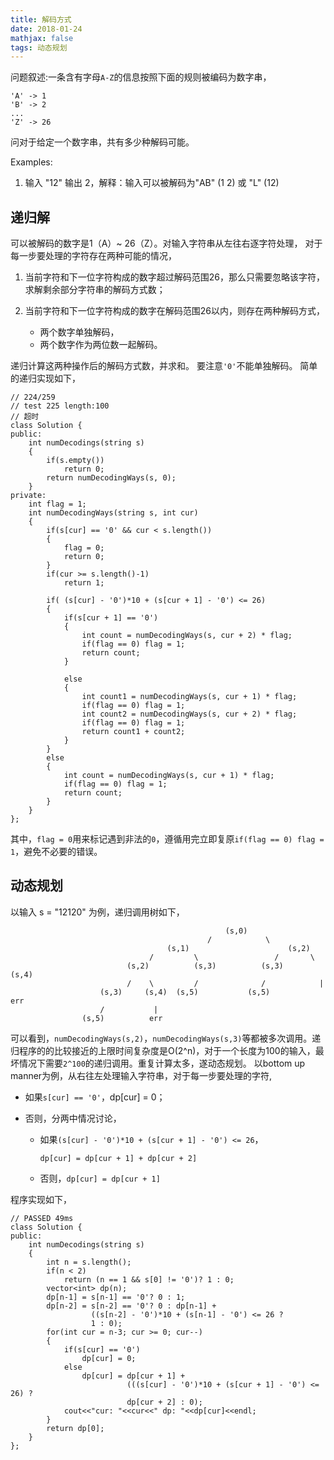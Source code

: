 ```yaml
---
title: 解码方式
date: 2018-01-24
mathjax: false
tags: 动态规划
---
```


问题叙述:一条含有字母```A-Z```的信息按照下面的规则被编码为数字串，
```
'A' -> 1
'B' -> 2
...
'Z' -> 26
```
问对于给定一个数字串，共有多少种解码可能。

Examples:
1. 输入 "12" 输出 2，解释：输入可以被解码为"AB" (1 2) 或 "L" (12)

## 递归解

可以被解码的数字是1（A）~ 26（Z）。对输入字符串从左往右逐字符处理，
对于每一步要处理的字符存在两种可能的情况，

1. 当前字符和下一位字符构成的数字超过解码范围26，那么只需要忽略该字符，求解剩余部分字符串的解码方式数；
2. 当前字符和下一位字符构成的数字在解码范围26以内，则存在两种解码方式，
    
    - 两个数字单独解码，
    - 两个数字作为两位数一起解码。

递归计算这两种操作后的解码方式数，并求和。
要注意```'0'```不能单独解码。
简单的递归实现如下，

```
// 224/259
// test 225 length:100
// 超时
class Solution {
public:
    int numDecodings(string s) 
    {
        if(s.empty())
            return 0;
        return numDecodingWays(s, 0);
    }
private:
    int flag = 1;
    int numDecodingWays(string s, int cur)
    {
        if(s[cur] == '0' && cur < s.length())
        {
            flag = 0;
            return 0;
        }
        if(cur >= s.length()-1)
            return 1;

        if( (s[cur] - '0')*10 + (s[cur + 1] - '0') <= 26)
        {
            if(s[cur + 1] == '0')
            {
                int count = numDecodingWays(s, cur + 2) * flag;
                if(flag == 0) flag = 1;
                return count;
            }

            else
            {
                int count1 = numDecodingWays(s, cur + 1) * flag;
                if(flag == 0) flag = 1;
                int count2 = numDecodingWays(s, cur + 2) * flag;
                if(flag == 0) flag = 1;
                return count1 + count2;
            }
        }
        else
        {
            int count = numDecodingWays(s, cur + 1) * flag;
            if(flag == 0) flag = 1;
            return count; 
        }
    }
};
```

其中，```flag = 0```用来标记遇到非法的```0```，遵循用完立即复原```if(flag == 0) flag = 1```，避免不必要的错误。


## 动态规划

以输入 s = "12120" 为例，递归调用树如下，

```
                                                (s,0)
                                            /            \
                                   (s,1)                      (s,2)
                               /         \                 /       \
                          (s,2)          (s,3)          (s,3)      (s,4)
                          /    \         /              /            |
                    (s,3)     (s,4)  (s,5)           (s,5)          err
                    /           |
                (s,5)          err 
```

可以看到，```numDecodingWays(s,2)```，```numDecodingWays(s,3)```等都被多次调用。递归程序的的比较接近的上限时间复杂度是O(2^n)，对于一个长度为100的输入，最坏情况下需要```2^100```的递归调用。重复计算太多，遂动态规划。
以bottom up manner为例，从右往左处理输入字符串，对于每一步要处理的字符,

- 如果```s[cur] == '0'```，dp[cur] = 0；

- 否则，分两中情况讨论，
    - 如果```(s[cur] - '0')*10 + (s[cur + 1] - '0') <= 26```，
    
        ```dp[cur] = dp[cur + 1] + dp[cur + 2] ```

    - 否则，```dp[cur] = dp[cur + 1]```

程序实现如下，

```
// PASSED 49ms
class Solution {
public:
    int numDecodings(string s) 
    {
        int n = s.length();
        if(n < 2)
            return (n == 1 && s[0] != '0')? 1 : 0;
        vector<int> dp(n);
        dp[n-1] = s[n-1] == '0'? 0 : 1;
        dp[n-2] = s[n-2] == '0'? 0 : dp[n-1] +
                  ((s[n-2] - '0')*10 + (s[n-1] - '0') <= 26 ?
                  1 : 0);
        for(int cur = n-3; cur >= 0; cur--)
        {
            if(s[cur] == '0')
                dp[cur] = 0;
            else
                dp[cur] = dp[cur + 1] +
                          (((s[cur] - '0')*10 + (s[cur + 1] - '0') <= 26) ?
                          dp[cur + 2] : 0);
            cout<<"cur: "<<cur<<" dp: "<<dp[cur]<<endl;
        }
        return dp[0];
    }
};
```